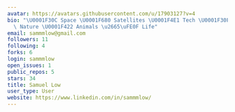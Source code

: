 ```yaml
---
avatar: https://avatars.githubusercontent.com/u/17903127?v=4
bio: "\U0001F30C Space \U0001F680 Satellites \U0001F4E1 Tech \U0001F30F Earth \U0001F333\
  \ Nature \U0001F422 Animals \u2665\uFE0F Life"
email: sammmlow@gmail.com
followers: 11
following: 4
forks: 6
login: sammmlow
open_issues: 1
public_repos: 5
stars: 34
title: Samuel Low
user_type: User
website: https://www.linkedin.com/in/sammmlow/
---
```

